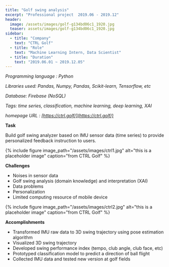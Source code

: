 ```yaml
---
title: "Golf swing analysis"
excerpt: "Professional project  2019.06 - 2019.12"
header:
  image: /assets/images/golf-g134bd06c1_1920.jpg
  teaser: assets/images/golf-g134bd06c1_1920.jpg
sidebar:
  - title: "Company"
    text: "CTRL Golf"
  - title: "Role"
    text: "Machine Learning Intern, Data Scientist"
  - title: "Duration"
    text: "2019.06.01 ~ 2019.12.05"
---
```


*Programming language : Python*

*Libraries used: Pandas, Numpy, Pandas, Scikit-learn, Tensorflow, etc*

*Database: Firebase (NoSQL)*

*Tags: time series, classification, machine learning, deep learning, XAI*

*homepage URL : [https://ctrl.golf/](https://ctrl.golf/)*



**Task**

Build golf swing analyzer based on IMU sensor data (time series) to provide personalized feedback instruction to users. 



{% include figure image_path="/assets/images/ctrl1.jpg" alt="this is a placeholder image" caption="from CTRL Golf" %}



**Challenges**

- Noises in sensor data
- Golf swing analysis (domain knowledge) and interpretation (XAI)
- Data problems
- Personalization
- Limited computing resource of mobile device



{% include figure image_path="/assets/images/ctrl2.jpg" alt="this is a placeholder image" caption="from CTRL Golf" %}



**Accomplishments**

- Transformed IMU raw data to 3D swing trajectory using pose estimation algorithm
- Visualized 3D swing trajectory
- Developed swing performance index (tempo, club angle, club face, etc)
- Prototyped classification model to predict a direction of ball flight
- Collected IMU data and tested new version at golf fields